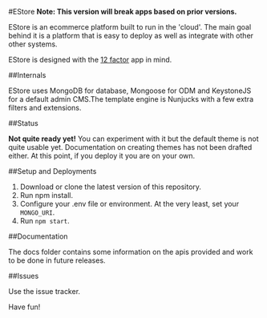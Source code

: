 
#EStore
**Note: This version will break apps based on prior versions.**

EStore is an ecommerce platform built to run in the 'cloud'. The main goal behind it is a platform that is easy to deploy as well as integrate with other other systems.

EStore is designed with the [12 factor](http://12factor.net) app in mind.

##Internals

EStore uses MongoDB for database, Mongoose for ODM and KeystoneJS for a default admin CMS.The template engine is Nunjucks with a few extra filters and extensions.

##Status

**Not quite ready yet!** You can experiment with it but the default theme is not quite usable yet. Documentation on creating themes has not been drafted either. At this point, if you deploy it you are on your own.

##Setup and Deployments

1. Download or clone the latest version of this repository.
2. Run npm install.
3. Configure your .env file or environment. At the very least, set your `MONGO_URI`.
4. Run `npm start`.

##Documentation

The docs folder contains some information on the apis provided and work to be done in future releases.

##Issues

Use the issue tracker.

Have fun!
